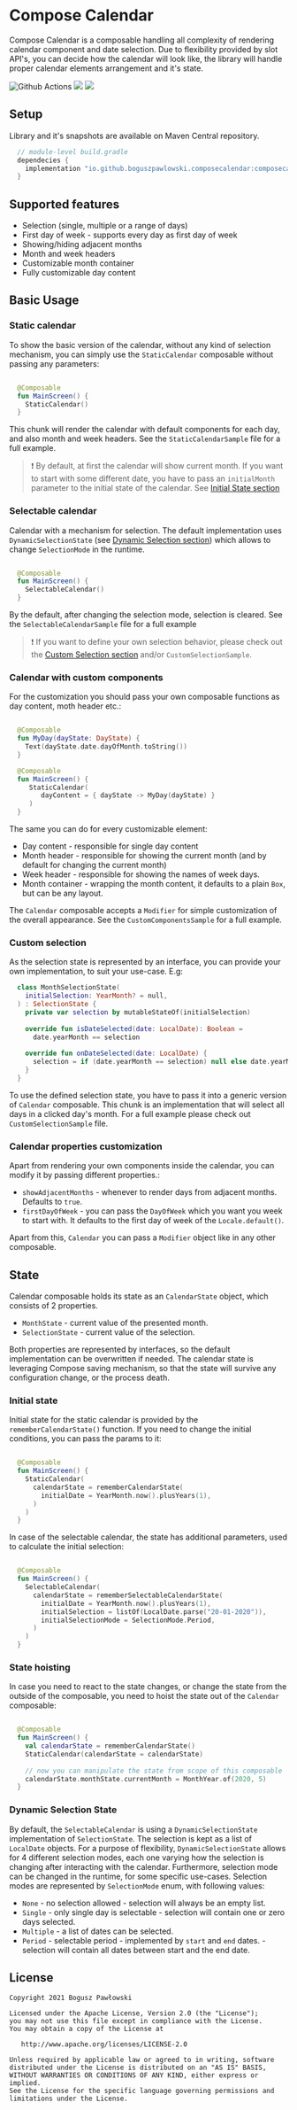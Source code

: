 # Compose Calendar

Compose Calendar is a composable handling all complexity of rendering calendar component and date selection.
Due to flexibility provided by slot API's, you can decide how the calendar will look like, the library will handle proper calendar elements arrangement and it's state.

![Github Actions](https://github.com/boguszpawlowski/composecalendar/actions/workflows/check.yml/badge.svg?branch=main)
[<img src="https://img.shields.io/maven-central/v/io.github.boguszpawlowski.composecalendar/composecalendar.svg?label=release%20version"/>](https://search.maven.org/search?q=g:io.github.boguszpawlowski.composecalendar)
[<img src="https://img.shields.io/nexus/s/https/s01.oss.sonatype.org/io.github.boguszpawlowski.composecalendar/composecalendar.svg?label=snapshot%20version"/>](https://s01.oss.sonatype.org/content/repositories/snapshots/io/github/boguszpawlowski/composecalendar/)
## Setup
Library and it's snapshots are available on Maven Central repository.
```kotlin
  // module-level build.gradle
  dependecies {
    implementation "io.github.boguszpawlowski.composecalendar:composecalendar:<latest-version>"
  }
```

## Supported features
- Selection (single, multiple or a range of days)
- First day of week - supports every day as first day of week
- Showing/hiding adjacent months
- Month and week headers
- Customizable month container  
- Fully customizable day content

## Basic Usage

### Static calendar
To show the basic version of the calendar, without any kind of selection mechanism, you can simply use the `StaticCalendar` composable without passing any parameters:
```kotlin

  @Composable
  fun MainScreen() {
    StaticCalendar()
  }

```
This chunk will render the calendar with default components for each day, and also month and week headers.
See the `StaticCalendarSample` file for a full example. 

> :exclamation: By default, at first the calendar will show current month. If you want to start with some different date, you have to pass an `initialMonth` parameter to the initial state of the calendar. See [Initial State section](#initial-state)

### Selectable calendar
Calendar with a mechanism for selection. The default implementation uses `DynamicSelectionState` (see [Dynamic Selection section](#dynamic-selection-state)) which allows to change `SelectionMode` in the runtime.
```kotlin

  @Composable
  fun MainScreen() {
    SelectableCalendar()
  }

```
By the default, after changing the selection mode, selection is cleared.
See the `SelectableCalendarSample` file for a full example

> :exclamation: If you want to define your own selection behavior, please check out the [Custom Selection section](#custom-selection) and/or `CustomSelectionSample`.

### Calendar with custom components
For the customization you should pass your own composable functions as day content, moth header etc.:
```kotlin

  @Composable
  fun MyDay(dayState: DayState) {
    Text(dayState.date.dayOfMonth.toString())
  }

  @Composable
  fun MainScreen() {
     StaticCalendar(
        dayContent = { dayState -> MyDay(dayState) }
     )
  }

```
The same you can do for every customizable element:
- Day content - responsible for single day content
- Month header - responsible for showing the current month (and by default for changing the current month)
- Week header - responsible for showing the names of week days.
- Month container - wrapping the month content, it defaults to a plain `Box`, but can be any layout.

The `Calendar` composable accepts a `Modifier` for simple customization of the overall appearance.
See the `CustomComponentsSample` for a full example.

### Custom selection
As the selection state is represented by an interface, you can provide your own implementation, to suit your
use-case. E.g:
```kotlin
  class MonthSelectionState(
    initialSelection: YearMonth? = null,
  ) : SelectionState {
    private var selection by mutableStateOf(initialSelection)
  
    override fun isDateSelected(date: LocalDate): Boolean =
      date.yearMonth == selection
  
    override fun onDateSelected(date: LocalDate) {
      selection = if (date.yearMonth == selection) null else date.yearMonth
    }
  }
```
To use the defined selection state, you have to pass it into a generic version of `Calendar` composable.
This chunk is an implementation that will select all days in a clicked day's month. For a full example
please check out `CustomSelectionSample` file.

### Calendar properties customization
Apart from rendering your own components inside the calendar, you can modify it by passing different properties.:
- `showAdjacentMonths` - whenever to render days from adjacent months. Defaults to `true`.
- `firstDayOfWeek` - you can pass the `DayOfWeek` which you want you week to start with. It defaults to the first day of week of the `Locale.default()`.

Apart from this, `Calendar` you can pass a `Modifier` object like in any other composable.

## State
Calendar composable holds its state as an `CalendarState` object, which consists of 2 properties.
- `MonthState` - current value of the presented month.
- `SelectionState` - current value of the selection.

Both properties are represented by interfaces, so the default implementation can be overwritten if needed.
The calendar state is leveraging Compose saving mechanism, so that the state will survive any configuration change, or the process death.

### Initial state
Initial state for the static calendar is provided by the `rememberCalendarState()` function. If you need to change the initial conditions, you can pass the params to it:

```kotlin

  @Composable
  fun MainScreen() {
    StaticCalendar(
      calendarState = rememberCalendarState(
        initialDate = YearMonth.now().plusYears(1),
      )
    )
  }

```
In case of the selectable calendar, the state has additional parameters, used to calculate the initial selection:

```kotlin

  @Composable
  fun MainScreen() {
    SelectableCalendar(
      calendarState = rememberSelectableCalendarState(
        initialDate = YearMonth.now().plusYears(1),
        initialSelection = listOf(LocalDate.parse("20-01-2020")),
        initialSelectionMode = SelectionMode.Period,
      )
    )
  }

```

### State hoisting
In case you need to react to the state changes, or change the state from the outside of the composable,
you need to hoist the state out of the `Calendar` composable:

```kotlin

  @Composable
  fun MainScreen() {
    val calendarState = rememberCalendarState()
    StaticCalendar(calendarState = calendarState)
   
    // now you can manipulate the state from scope of this composable
    calendarState.monthState.currentMonth = MonthYear.of(2020, 5)
  }

```

### Dynamic Selection State
By default, the `SelectableCalendar` is using a `DynamicSelectionState` implementation of `SelectionState`. The selection is kept as a list of `LocalDate` objects. For a purpose of flexibility, `DynamicSelectionState` allows for 4 different selection modes, each one varying how the selection is changing after interacting with the calendar. Furthermore, selection mode can be changed in the runtime, for some specific use-cases.
Selection modes are represented by `SelectionMode` enum, with following values:
- `None` - no selection allowed - selection will always be an empty list.
- `Single` - only single day is selectable - selection will contain one or zero days selected.
- `Multiple` - a list of dates can be selected.
- `Period` - selectable period - implemented by `start` and `end` dates. - selection will contain all dates between start and the end date.

## License

    Copyright 2021 Bogusz Pawłowski

    Licensed under the Apache License, Version 2.0 (the "License");
    you may not use this file except in compliance with the License.
    You may obtain a copy of the License at

       http://www.apache.org/licenses/LICENSE-2.0

    Unless required by applicable law or agreed to in writing, software
    distributed under the License is distributed on an "AS IS" BASIS,
    WITHOUT WARRANTIES OR CONDITIONS OF ANY KIND, either express or implied.
    See the License for the specific language governing permissions and
    limitations under the License.
